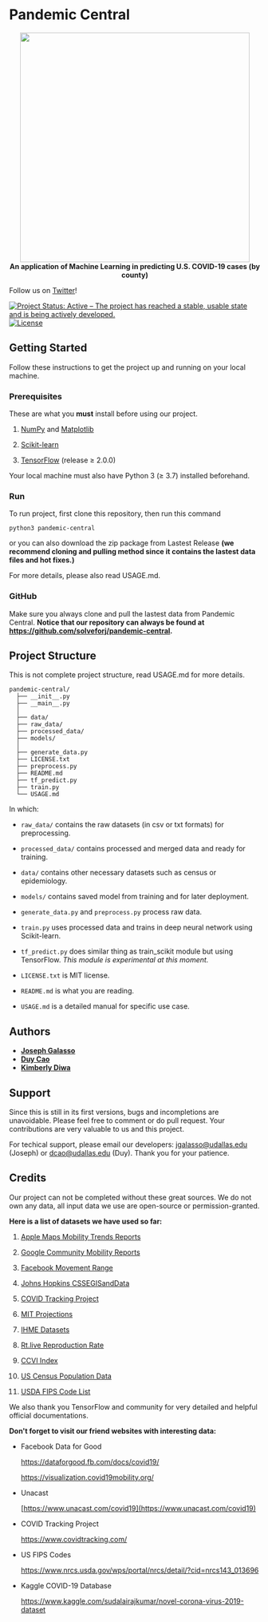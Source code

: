 # Pandemic Central

<p align="center">
  <img width="460" src="https://i.ibb.co/xYSCLt7/Pandemic-Central-clear-background.png"><br>
  <b>An application of Machine Learning in predicting U.S. COVID-19 cases (by county)</b>
</p>

Follow us on [Twitter](https://twitter.com/PandemicCentral)!

[![Project Status: Active – The project has reached a stable, usable state and is being actively developed.](https://www.repostatus.org/badges/latest/active.svg)](https://www.repostatus.org/#active)
[![License](http://img.shields.io/:license-mit-blue.svg)](https://github.com/solveforj/pandemic-central/blob/master/LICENSE.txt)

## Getting Started
Follow these instructions to get the project up and running on your local machine.

### Prerequisites

These are what you **must** install before using our project.

1. [NumPy](https://pypi.org/project/numpy/) and [Matplotlib](https://pypi.org/project/matplotlib/)

2. [Scikit-learn](https://scikit-learn.org/stable/install.html)

3. [TensorFlow](https://www.tensorflow.org/install) (release ≥ 2.0.0)

Your local machine must also have Python 3 (≥ 3.7) installed beforehand.

### Run
To run project, first clone this repository, then run this command
  ```
  python3 pandemic-central
  ```
or you can also download the zip package from Lastest Release **(we recommend cloning and pulling method since it contains the lastest data files and hot fixes.)**

For more details, please also read USAGE.md.

### GitHub
Make sure you always clone and pull the lastest data from Pandemic Central.
**Notice that our repository can always be found at https://github.com/solveforj/pandemic-central.**


## Project Structure
This is not complete project structure, read USAGE.md for more details.
```
pandemic-central/
  ├── __init__.py
  ├── __main__.py
  │
  ├── data/
  ├── raw_data/
  ├── processed_data/
  ├── models/
  │
  ├── generate_data.py
  ├── LICENSE.txt
  ├── preprocess.py
  ├── README.md
  ├── tf_predict.py
  ├── train.py
  └── USAGE.md
```
In which:
- `raw_data/` contains the raw datasets (in csv or txt formats) for preprocessing.

- `processed_data/` contains processed and merged data and ready for training.

- `data/` contains other necessary datasets such as census or epidemiology.

- `models/` contains saved model from training and for later deployment.

- `generate_data.py` and `preprocess.py` process raw data.

- `train.py` uses processed data and trains in deep neural network using Scikit-learn.

- `tf_predict.py` does similar thing as train_scikit module but using TensorFlow. *This module is experimental at this moment.*

- `LICENSE.txt` is MIT license.

- `README.md` is what you are reading.

- `USAGE.md` is a detailed manual for specific use case.

## Authors
* [**Joseph Galasso**](https://github.com/solveforj/)
* [**Duy Cao**](https://github.com/caominhduy/)
* [**Kimberly Diwa**](https://github.com/kdiwa/)

## Support
Since this is still in its first versions, bugs and incompletions are unavoidable. Please feel free to comment or do pull request.
Your contributions are very valuable to us and this project.

For techical support, please email our developers:
[jgalasso@udallas.edu](mailto:jgalasso@udallas.edu) (Joseph) or [dcao@udallas.edu](mailto:dcao@udallas.edu) (Duy). Thank you for your patience.

## Credits
 Our project can not be completed without these great sources. We do not own any data, all input data we use are open-source or permission-granted.

 **Here is a list of datasets we have used so far:**

1. [Apple Maps Mobility Trends Reports](https://www.apple.com/covid19/mobility)

2. [Google Community Mobility Reports](https://www.google.com/covid19/mobility/)

3. [Facebook Movement Range](https://data.humdata.org/dataset/movement-range-maps)

3. [Johns Hopkins CSSEGISandData](https://github.com/CSSEGISandData/COVID-19/tree/master/csse_covid_19_data/csse_covid_19_daily_reports)

4. [COVID Tracking Project](https://www.covidtracking.com/)

5. [MIT Projections](https://github.com/youyanggu/covid19_projections/blob/master/projections/combined/latest_us.csv)

6. [IHME Datasets](http://ghdx.healthdata.org/us-data)

7. [Rt.live Reproduction Rate](https://rt.live/)

8. [CCVI Index](https://docs.google.com/spreadsheets/d/1qEPuziEpxj-VG11IAZoa5RWEr4GhNoxMn7aBdU76O5k/edit#gid=549685106)

9. [US Census Population Data](https://www.census.gov/data/tables/time-series/demo/popest/2010s-counties-detail.html)

10. [USDA FIPS Code List](https://www.ers.usda.gov/data-products/rural-urban-commuting-area-codes/)

We also thank you TensorFlow and community for very detailed and helpful official documentations.

**Don't forget to visit our friend websites with interesting data:**

* Facebook Data for Good

  https://dataforgood.fb.com/docs/covid19/

  https://visualization.covid19mobility.org/

* Unacast

  [https://www.unacast.com/covid19](https://www.unacast.com/covid19)


* COVID Tracking Project

  https://www.covidtracking.com/


* US FIPS Codes

  https://www.nrcs.usda.gov/wps/portal/nrcs/detail/?cid=nrcs143_013696


* Kaggle COVID-19 Database

  https://www.kaggle.com/sudalairajkumar/novel-corona-virus-2019-dataset
